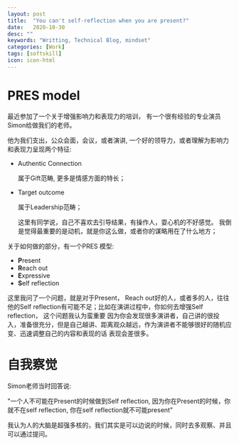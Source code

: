 ```yaml
---
layout: post
title:  "You can't self-reflection when you are present?"
date:   2020-10-30
desc: ""
keywords: "Writting, Technical Blog, mindset"
categories: [Work]
tags: [softskill]
icon: icon-html
---
```

# PRES model
最近参加了一个关于增强影响力和表现力的培训， 有一个很有经验的专业演员Simon给做我们的老师。

他为我们支出，公众会面，会议，或者演讲, 一个好的领导力，或者理解为影响力和表现力呈现两个特征:
* Authentic Connection
    
    属于Gift范畴, 更多是情感方面的特长；
* Target outcome

    属于Leadership范畴；

    这里有同学说，自己不喜欢去引导结果，有操作人，耍心机的不好感觉。 我倒是觉得最重要的是动机，就是你这么做，或者你的谋略用在了什么地方；

关于如何做的部分，有一个PRES 模型:
* **P**resent
* **R**each out
* **E**xpressive
* **S**elf reflection

这里我问了一个问题，就是对于Present， Reach out好的人，或者多的人，往往他的Self reflection有可能不足；比如在演讲过程中，你如何去增强Self reflection， 这个问题我认为蛮重要 因为你会发现很多演讲者，自己讲的很投入，准备很充分，但是自己越讲、距离观众越远，作为演讲者不能够很好的随机应变、迅速调整自己的内容和表现的话 表现会差很多。

# 自我察觉
Simon老师当时回答说:

"一个人不可能在Present的时候做到Self reflection, 因为你在Present的时候，你就不在self reflection, 你在self reflection就不可能present"

我认为人的大脑是超强多核的，我们其实是可以边说的时候，同时去多观察、并且可以通过提问。

